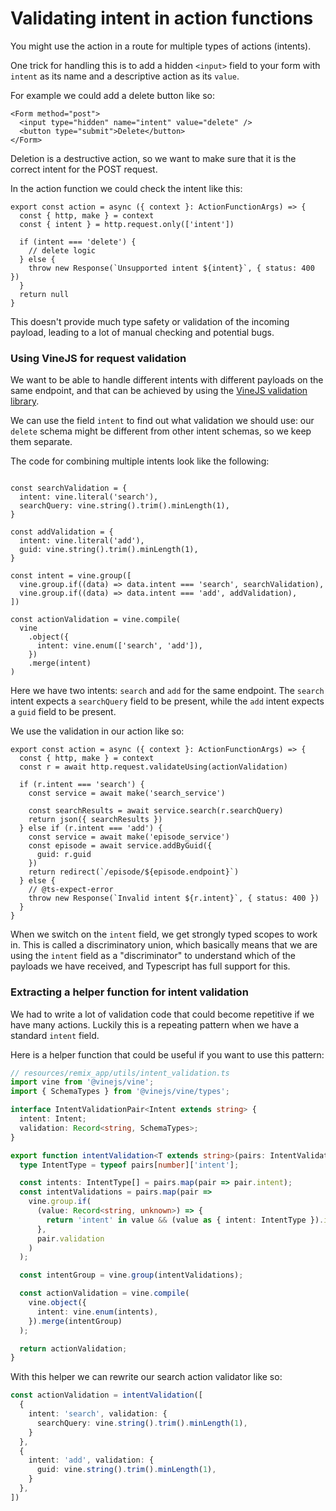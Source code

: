 # Validating intent in action functions

You might use the action in a route for multiple types of actions (intents).

One trick for handling this is to add a hidden `<input>` field to your form with `intent` as its name and a descriptive action as its `value`.

For example we could add a delete button like so:

```tsx
<Form method="post">
  <input type="hidden" name="intent" value="delete" />
  <button type="submit">Delete</button>
</Form>
```


Deletion is a destructive action, so we want to make sure that it is the correct intent for the POST request.

In the action function we could check the intent like this:

```tsx
export const action = async ({ context }: ActionFunctionArgs) => {
  const { http, make } = context
  const { intent } = http.request.only(['intent'])

  if (intent === 'delete') {
	// delete logic
  } else {
    throw new Response(`Unsupported intent ${intent}`, { status: 400 })
  }
  return null
}
```


This doesn't provide much type safety or validation of the incoming payload, leading to a lot of manual checking and potential bugs.

### Using VineJS for request validation

We want to be able to handle different intents with different payloads on the same endpoint, and that can be achieved by using the [VineJS validation library](https://vinejs.dev/docs/introduction).

We can use the field `intent` to find out what validation we should use: our `delete` schema might be different from other intent schemas, so we keep them separate.

The code for combining multiple intents look like the following:
``` tsx

const searchValidation = {
  intent: vine.literal('search'),
  searchQuery: vine.string().trim().minLength(1),
}

const addValidation = {
  intent: vine.literal('add'),
  guid: vine.string().trim().minLength(1),
}

const intent = vine.group([
  vine.group.if((data) => data.intent === 'search', searchValidation),
  vine.group.if((data) => data.intent === 'add', addValidation),
])

const actionValidation = vine.compile(
  vine
    .object({
      intent: vine.enum(['search', 'add']),
    })
    .merge(intent)
)
```

Here we have two intents: `search` and `add` for the same endpoint.
The `search` intent expects a `searchQuery` field to be present, while the `add` intent expects a `guid` field to be present.

We use the validation in our action like so:

```tsx
export const action = async ({ context }: ActionFunctionArgs) => {
  const { http, make } = context
  const r = await http.request.validateUsing(actionValidation)

  if (r.intent === 'search') {
    const service = await make('search_service')

    const searchResults = await service.search(r.searchQuery)
    return json({ searchResults })
  } else if (r.intent === 'add') {
    const service = await make('episode_service')
    const episode = await service.addByGuid({
      guid: r.guid
    })
    return redirect(`/episode/${episode.endpoint}`)
  } else {
    // @ts-expect-error
    throw new Response(`Invalid intent ${r.intent}`, { status: 400 })
  }
}
```

When we switch on the `intent` field, we get strongly typed scopes to work in.
This is called a discriminatory union, which basically means that we are using the `intent` field as a "discriminator" to understand which of the payloads we have received, and Typescript has full support for this.


### Extracting a helper function for intent validation

We had to write a lot of validation code that could become repetitive if we have many actions.
Luckily this is a repeating pattern when we have a standard `intent` field.

Here is a helper function that could be useful if you want to use this pattern:
```ts
// resources/remix_app/utils/intent_validation.ts
import vine from '@vinejs/vine';
import { SchemaTypes } from '@vinejs/vine/types';

interface IntentValidationPair<Intent extends string> {
  intent: Intent;
  validation: Record<string, SchemaTypes>;
}

export function intentValidation<T extends string>(pairs: IntentValidationPair<T>[]) {
  type IntentType = typeof pairs[number]['intent'];

  const intents: IntentType[] = pairs.map(pair => pair.intent);
  const intentValidations = pairs.map(pair =>
    vine.group.if(
      (value: Record<string, unknown>) => {
        return 'intent' in value && (value as { intent: IntentType }).intent === pair.intent;
      },
      pair.validation
    )
  );

  const intentGroup = vine.group(intentValidations);

  const actionValidation = vine.compile(
    vine.object({
      intent: vine.enum(intents),
    }).merge(intentGroup)
  );

  return actionValidation;
}
```

With this helper we can rewrite our search action validator like so:

```ts
const actionValidation = intentValidation([
  {
    intent: 'search', validation: {
      searchQuery: vine.string().trim().minLength(1),
    }
  },
  {
    intent: 'add', validation: {
      guid: vine.string().trim().minLength(1),
    }
  },
])
```